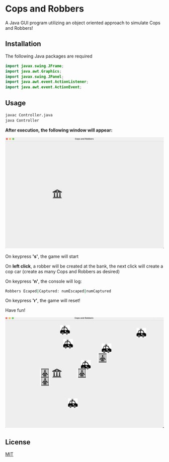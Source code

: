 # Cops and Robbers

A Java GUI program utilizing an object oriented approach to simulate Cops and Robbers!

## Installation

The following Java packages are required

```java
import javax.swing.JFrame;
import java.awt.Graphics;
import javax.swing.JPanel;
import java.awt.event.ActionListener;
import java.awt.event.ActionEvent;
```

## Usage

```bash
javac Controller.java
java Controller
```

**After execution, the following window will appear:**

![main](/images/Main.png)

On keypress **'s'**, the game will start

On **left click**, a robber will be created at the bank, the next click will create a cop car (create as many Cops and Robbers as desired)

On keypress **'n'**, the console will log:
```bash
Robbers Ecaped|Captured: numEscaped|numCaptured
```
On keypress **'r'**, the game will reset!

Have fun!

![jailed](/images/jailed.png)

## License
[MIT](https://choosealicense.com/licenses/mit/)
